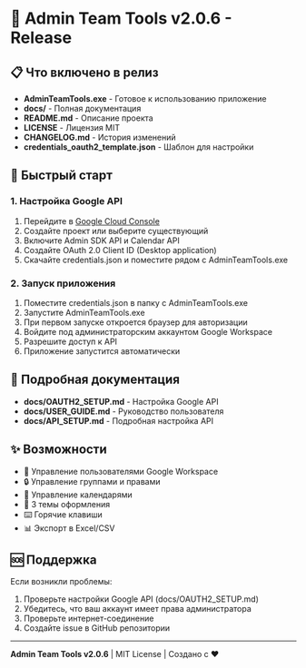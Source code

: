 # 🚀 Admin Team Tools v2.0.6 - Release

## 📋 Что включено в релиз

- **AdminTeamTools.exe** - Готовое к использованию приложение
- **docs/** - Полная документация
- **README.md** - Описание проекта
- **LICENSE** - Лицензия MIT
- **CHANGELOG.md** - История изменений
- **credentials_oauth2_template.json** - Шаблон для настройки

## 🚀 Быстрый старт

### 1. Настройка Google API

1. Перейдите в [Google Cloud Console](https://console.cloud.google.com/)
2. Создайте проект или выберите существующий
3. Включите Admin SDK API и Calendar API
4. Создайте OAuth 2.0 Client ID (Desktop application)
5. Скачайте credentials.json и поместите рядом с AdminTeamTools.exe

### 2. Запуск приложения

1. Поместите credentials.json в папку с AdminTeamTools.exe
2. Запустите AdminTeamTools.exe
3. При первом запуске откроется браузер для авторизации
4. Войдите под администраторским аккаунтом Google Workspace
5. Разрешите доступ к API
6. Приложение запустится автоматически

## 📖 Подробная документация

- **docs/OAUTH2_SETUP.md** - Настройка Google API
- **docs/USER_GUIDE.md** - Руководство пользователя
- **docs/API_SETUP.md** - Подробная настройка API

## ✨ Возможности

- 👥 Управление пользователями Google Workspace
- 🔒 Управление группами и правами
- 📅 Управление календарями
- 🎨 3 темы оформления
- ⌨️ Горячие клавиши
- 📊 Экспорт в Excel/CSV

## 🆘 Поддержка

Если возникли проблемы:

1. Проверьте настройки Google API (docs/OAUTH2_SETUP.md)
2. Убедитесь, что ваш аккаунт имеет права администратора
3. Проверьте интернет-соединение
4. Создайте issue в GitHub репозитории

---

**Admin Team Tools v2.0.6** | MIT License | Создано с ❤️
